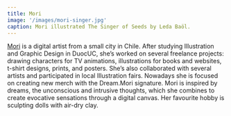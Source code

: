 ```yaml
---
title: Mori
image: '/images/mori-singer.jpg'
caption: Mori illustrated The Singer of Seeds by Leda Baöl. 
---
```


[Mori](https://www.instagram.com/dream.mori/) is a digital artist from a small city in Chile. After studying Illustration and Graphic Design in DuocUC, she’s worked on several freelance projects: drawing characters for TV animations, illustrations for books and websites, t-shirt designs, prints, and posters. She’s also collaborated with several artists and participated in local Illustration fairs. Nowadays she is focused on creating new merch with the Dream.Mori signature. Mori is inspired by dreams, the unconscious and intrusive thoughts, which she combines to create evocative sensations through a digital canvas. Her favourite hobby is sculpting dolls with air-dry clay. 